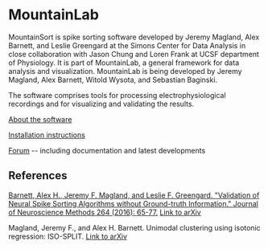 # MountainLab

MountainSort is spike sorting software developed by Jeremy Magland, Alex Barnett, and Leslie Greengard at the Simons Center for Data Analysis in close collaboration with Jason Chung and Loren Frank at UCSF department of Physiology. It is part of MountainLab, a general framework for data analysis and visualization. MountainLab is being developed by Jeremy Magland, Alex Barnett, Witold Wysota, and Sebastian Baginski.

The software comprises tools for processing electrophysiological recordings and for visualizing and validating the results.

[About the software](https://mountainlab.vbulletin.net/articles/22-about-mountainlab)

[Installation instructions](https://mountainlab.vbulletin.net/articles/19-installing-mountainlab)

[Forum](https://mountainlab.vbulletin.net/) -- including documentation and latest developments

## References

[Barnett, Alex H., Jeremy F. Magland, and Leslie F. Greengard. "Validation of Neural Spike Sorting Algorithms without Ground-truth Information." Journal of Neuroscience Methods 264 (2016): 65-77.](http://www.ncbi.nlm.nih.gov/pubmed/26930629) [Link to arXiv](http://arxiv.org/abs/1508.06936)

Magland, Jeremy F., and Alex H. Barnett. Unimodal clustering using isotonic regression: ISO-SPLIT. [Link to arXiv](http://arxiv.org/abs/1508.04841)

